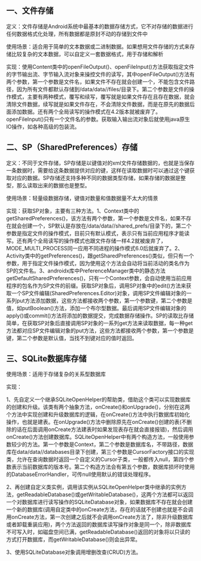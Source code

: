 ## 一、文件存储

定义：文件存储是Android系统中最基本的数据存储方式，它不对存储的数据进行任何数据格式化处理，所有数据都是原封不动的存储到文件中

使用场景：适合用于简单的文本数据或二进制数据。如果想用文件存储的方式来存储比较复杂的文本数据，可以自定义一套数据格式，用于存储和解析

实现：使用Content类中的openFileOutput()、openFileInput()方法获取指定文件的字节输出流、字节输入流对象来操控文件的读写，其中openFileOutput()方法有两个参数，第一个参数是文件名，如果文件不存在就会创建一个，不能包含文件路径，因为所有文件都默认存储到/data/data/<package>/files/目录下。第二个参数是文件的操作模式，主要有两种模式，覆写和续写，覆写就是如果文件存在且存在数据，就会清除文件数据，续写就是如果文件存在，不会清除文件数据，而是在原先的数据后面添加数据。还有两个全局读写的操作模式在4.2版本就被废弃了。 openFileInput()只有一个文件名的参数。获取输入输出流对象后就使用java原生IO操作，如各种高级的包装流。

## 二、SP（SharedPreferences）存储

定义：不同于文件存储，SP存储是以键值对的xml文件存储数据的，也就是当保存一条数据时，需要给这条数据提供对应的键，这样在读取数据时可以通过这个键获取对应的数据。SP存储还支持多种不同的数据类型存储，如果存储的数据是整型，那么读取出来的数据也是整型。

使用场景：轻量级数据存储，键值对数量和值数据量不太大的情景

实现：获取SP对象，主要有三种方法。1、Context类中的getSharedPreferences()，该方法有两个参数，第一个参数是文件名，如果不存在就会创建一个，SP默认是存放在/data/data/<package>/shared_prefs/目录下的，第二个参数是指定文件的操作模式，目前只有默认模式，表示只有当前应用程序才能读写。还有两个全局读写的操作模式也跟文件存储一样4.2就被废弃了，MODE_MULTI_PROCESS同一应用不同进程的操作模式6.0后就废弃了。2、Activity类中的getPreferences()，跟getSharedPreferences()类似，但只有一个参数，用于指定文件操作模式，因为使用这个方法会自动将当前活动的类名作为SP的文件名。3、androidx库中PreferenceManager类中的静态方法getDefaultSharedPreferences()，只有一个Context参数，会自动使用当前应用程序的包名作为SP文件的前缀。获取SP对象后，调用SP对象中的edit()方法来获取一个SP文件编辑(SharedPreferences.Editor)对象，调用SP文件编辑对象的一系列put方法添加数据，这些方法都接收两个参数，第一个参数键，第二个参数是值，如putBoolean()方法，添加一个布尔型数据。最后调用SP文件编辑对象的apply()或commit()方法将添加的数据提交，完成数据存储操作。SP的读取比存储简单，在获取SP对象后直接调用SP对象的一系列get方法来读取数据，每一种get方法都对应SP文件编辑对象的put方法，这些方法都接收两个参数，第一个参数是键，第二个参数是默认值，当找不到键对应的值时返回。

## 三、SQLite数据库存储

使用场景：适用于存储复杂的关系型数据库

实现：

1、先自定义一个继承SQLiteOpenHelper的帮助类，借助这个类可以实现数据库的创建和升级。该类有两个抽象方法，onCreate()和onUpgrade()，分别在这两个方法中实现创建和升级数据库的逻辑，在onCreate()方法中执行数据库初始化操作，也就是建表。在onUpgrade()方法中删除原先在onCreate()创建的表(不删除的话在后面调用onCreate方法建表时如果发现表存在就会直接报错)，然后调用onCreate()方法创建数据库。SQLiteOpenHelper中有两个构造方法，一般使用参数较少的方法。第一个参数是Context，第二个参数是数据库名，不带路径，数据库在data/data/<package>/databases目录下创建，第三个参数是CursorFactory接口的实现类，允许在查询数据时返回一个自定义的Cursor子类，一般都传入null，第四个参数表示当前数据库的版本号。第二个构造方法会有第五个参数，数据库损坏时使用的DatabaseErrorHandler，可传null使用默认的错误处理程序。

2、再创建自定义类实例，调用该实例从SQLiteOpenHelper类中继承的实例方法，getReadableDatabase()或getWritableDatabase()，这两个方法都可以返回一个对数据库进行读写操作的SQLiteDatabase对象，如果数据库不存在就会创建一个新的数据库(调用自定类中的onCreate方法，存在的话就不创建也就是不会调用onCreate方法，第一次创建之后就不会调用onCreate方法了，除非升级数据库或者卸载重装应用)，两个方法返回的数据库读写操作对象是同一个，除非数据库不可写入时，如磁盘空间已满，getReadableDatabase()返回的对象将以只读的方式打开数据库，而getWritableDatabase()则会出异常。

3、使用SQLiteDatabase对象调用增删改查(CRUD)方法。





